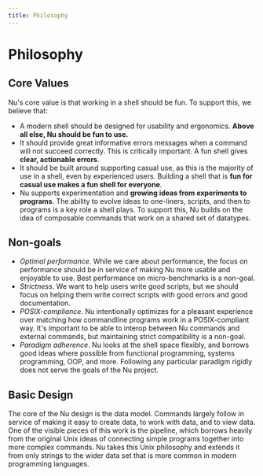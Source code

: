```yaml
---
title: Philosophy
---
```


# Philosophy

## Core Values

Nu's core value is that working in a shell should be fun. To support this, we believe that:

- A modern shell should be designed for usability and ergonomics. **Above all else, Nu should be fun to use.**
- It should provide great informative errors messages when a command will not succeed correctly. This is critically important. A fun shell gives **clear, actionable errors**.
- It should be built around supporting casual use, as this is the majority of use in a shell, even by experienced users. Building a shell that is **fun for casual use makes a fun shell for everyone**.
- Nu supports experimentation and **growing ideas from experiments to programs**. The ability to evolve ideas to one-liners, scripts, and then to programs is a key role a shell plays. To support this, Nu builds on the idea of composable commands that work on a shared set of datatypes.

## Non-goals

- _Optimal performance_. While we care about performance, the focus on performance should be in service of making Nu more usable and enjoyable to use. Best performance on micro-benchmarks is a non-goal.
- _Strictness_. We want to help users write good scripts, but we should focus on helping them write correct scripts with good errors and good documentation.
- _POSIX-compliance_. Nu intentionally optimizes for a pleasant experience over matching how commandline programs work in a POSIX-compliant way. It's important to be able to interop between Nu commands and external commands, but maintaining strict compatibility is a non-goal.
- _Paradigm adherence_. Nu looks at the shell space flexibly, and borrows good ideas where possible from functional programming, systems programming, OOP, and more. Following any particular paradigm rigidly does not serve the goals of the Nu project.

## Basic Design

The core of the Nu design is the data model. Commands largely follow in service of making it easy to create data, to work with data, and to view data. One of the visible pieces of this work is the pipeline, which borrows heavily from the original Unix ideas of connecting simple programs together into more complex commands. Nu takes this Unix philosophy and extends it from only strings to the wider data set that is more common in modern programming languages.
